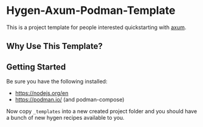 # Hygen-Axum-Podman-Template

This is a project template for people interested quickstarting with [axum](https://github.com/tokio-rs/axum?tab=readme-ov-file).

## Why Use This Template?

## Getting Started

Be sure you have the following installed:

- https://nodejs.org/en
- https://podman.io/ (and podman-compose)

Now copy `_templates` into a new created project folder and you should have a bunch of new hygen recipes available to you. 